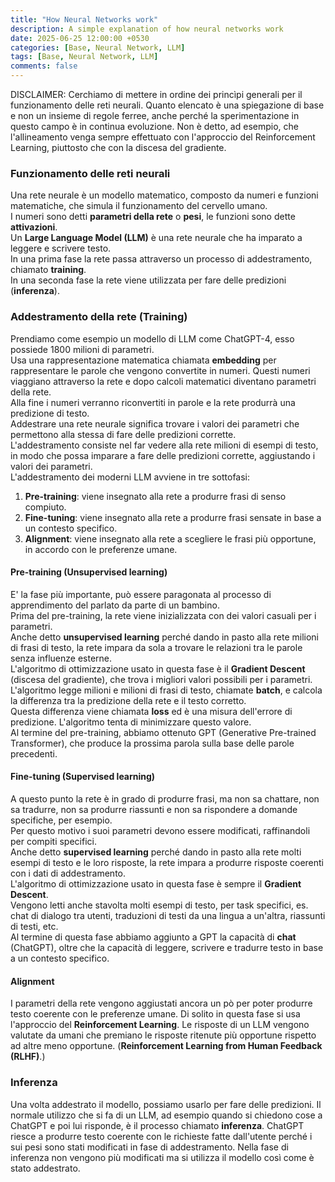 ```yaml
---
title: "How Neural Networks work"
description: A simple explanation of how neural networks work
date: 2025-06-25 12:00:00 +0530
categories: [Base, Neural Network, LLM]
tags: [Base, Neural Network, LLM]
comments: false
---
```


DISCLAIMER: Cerchiamo di mettere in ordine dei princìpi generali per il funzionamento delle reti neurali. Quanto elencato è una spiegazione di base e non un insieme di regole ferree, anche perché la sperimentazione in questo campo è in continua evoluzione. Non è detto, ad esempio, che l'allineamento venga sempre effettuato con l'approccio del Reinforcement Learning, piuttosto che con la discesa del gradiente.


### Funzionamento delle reti neurali

Una rete neurale è un modello matematico, composto da numeri e funzioni matematiche, che simula il funzionamento del cervello umano.  
I numeri sono detti **parametri della rete** o **pesi**, le funzioni sono dette **attivazioni**.  
Un **Large Language Model (LLM)** è una rete neurale che ha imparato a leggere e scrivere testo.  
In una prima fase la rete passa attraverso un processo di addestramento, chiamato **training**.  
In una seconda fase la rete viene utilizzata per fare delle predizioni (**inferenza**).  

### Addestramento della rete (Training)
Prendiamo come esempio un modello di LLM come ChatGPT-4, esso possiede 1800 milioni di parametri.  
Usa una rappresentazione matematica chiamata **embedding** per rappresentare le parole che vengono convertite in numeri. 
Questi numeri viaggiano attraverso la rete e dopo calcoli matematici diventano parametri della rete.    
Alla fine i numeri verranno riconvertiti in parole e la rete produrrà una predizione di testo.  
Addestrare una rete neurale significa trovare i valori dei parametri che permettono alla stessa di fare delle predizioni corrette.   
L'addestramento consiste nel far vedere alla rete milioni di esempi di testo, in modo che possa imparare a fare delle predizioni corrette, 
aggiustando i valori dei parametri.  
L'addestramento dei moderni LLM avviene in tre sottofasi:
1. **Pre-training**: viene insegnato alla rete a produrre frasi di senso compiuto.  
2. **Fine-tuning**: viene insegnato alla rete a produrre frasi sensate in base a un contesto specifico.  
3. **Alignment**: viene insegnato alla rete a scegliere le frasi più opportune, in accordo con le preferenze umane.  

#### Pre-training (Unsupervised learning)
E' la fase più importante, può essere paragonata al processo di apprendimento del parlato da parte di un bambino.  
Prima del pre-training, la rete viene inizializzata con dei valori casuali per i parametri.  
Anche detto **unsupervised learning** perché dando in pasto alla rete milioni di frasi di testo, la rete impara da sola a trovare le relazioni tra le parole senza influenze esterne.  
L'algoritmo di ottimizzazione usato in questa fase è il **Gradient Descent** (discesa del gradiente), che trova i migliori valori possibili per i parametri.  
L'algoritmo legge milioni e milioni di frasi di testo, chiamate **batch**, e calcola la differenza tra la predizione della rete e il testo corretto.  
Questa differenza viene chiamata **loss** ed è una misura dell'errore di predizione. L'algoritmo tenta di minimizzare questo valore.  
Al termine del pre-training, abbiamo ottenuto GPT (Generative Pre-trained Transformer), che produce la prossima parola
sulla base delle parole precedenti.  


#### Fine-tuning (Supervised learning)  
A questo punto la rete è in grado di produrre frasi, ma non sa chattare, non sa tradurre, non sa produrre riassunti e non sa rispondere a domande specifiche, per esempio.   
Per questo motivo i suoi parametri devono essere modificati, raffinandoli per compiti specifici.  
Anche detto **supervised learning** perché dando in pasto alla rete molti esempi di testo e le loro risposte, la rete impara a produrre risposte coerenti con i dati di addestramento.  
L'algoritmo di ottimizzazione usato in questa fase è sempre il **Gradient Descent**.  
Vengono letti anche stavolta molti esempi di testo, per task specifici, es. chat di dialogo tra utenti, traduzioni di testi da una lingua a un'altra, riassunti di testi, etc.  
Al termine di questa fase abbiamo aggiunto a GPT la capacità di **chat** (ChatGPT), oltre che la capacità di leggere, scrivere  e tradurre testo in base a un contesto specifico. 

#### Alignment
I parametri della rete vengono aggiustati ancora un pò per poter produrre testo coerente con le preferenze umane. Di solito in questa fase si usa l'approccio del **Reinforcement Learning**. 
Le risposte di un LLM vengono valutate da umani che premiano le risposte ritenute più opportune rispetto ad altre meno opportune. (**Reinforcement Learning from Human Feedback (RLHF)**.)


### Inferenza   
Una volta addestrato il modello, possiamo usarlo per fare delle predizioni. Il normale utilizzo che si fa di un LLM, ad esempio quando si chiedono cose a ChatGPT e poi lui risponde, è il processo chiamato **inferenza**. 
ChatGPT riesce a produrre testo coerente con le richieste fatte dall'utente perché i sui pesi sono stati modificati in fase di addestramento. Nella fase di inferenza non vengono più modificati ma si utilizza il modello così come è stato addestrato.  